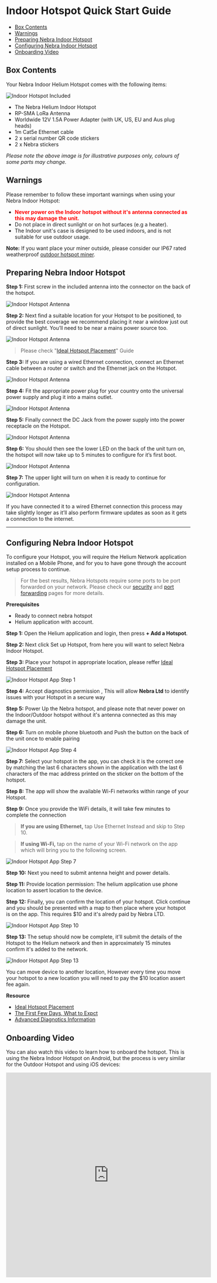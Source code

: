 # Indoor Hotspot Quick Start Guide

* [Box Contents](#box-contents)
* [Warnings](#warnings)
* [Preparing Nebra Indoor Hotspot](#preparing-nebra-indoor-hotspot)
* [Configuring Nebra Indoor Hotspot](#configuring-nebra-indoor-hotspot )
* [Onboarding Video](#onboarding-video)



## Box Contents
Your Nebra Indoor Helium Hotspot comes with the following items:

![Indoor Hotspot Included](../media/photos/indoor/Indoor_PackageContents.jpg  ':size=800')

* The Nebra Helium Indoor Hotspot
* RP-SMA LoRa Antenna
* Worldwide 12V 1.5A Power Adapter (with UK, US, EU and Aus plug heads)
* 1m Cat5e Ethernet cable
* 2 x serial number QR code stickers
* 2 x Nebra stickers

*Please note the above image is for illustrative purposes only, colours of some parts may change.*

## Warnings
Please remember to follow these important warnings when using your Nebra Indoor Hotspot:

<div class="tip">

* **<span style="color:red">Never power on the Indoor hotspot without it's antenna connected as this may damage the unit.</span>**
* Do not place in direct sunlight or on hot surfaces (e.g a heater).
* The Indoor unit's case is designed to be used indoors, and is not suitable for use outdoor usage.

</div>

**Note:** If you want place your miner outside, please consider our IP67 rated weatherproof [outdoor hotspot miner](https://www.nebra.com/products/helium-outdoor-hotspot-miner-gateway).

## Preparing Nebra Indoor Hotspot

**Step 1:** First screw in the included antenna into the connector on the back of the hotspot.

<!-- ![Indoor Hotspot Antenna](../media/photos/indoor/indoor-antenna-2.jpg  ':size=800') -->

![Indoor Hotspot Antenna](../media/photos/indoor/step1.jpg ':size=800')


**Step 2:** Next find a suitable location for your Hotspot to be positioned, to provide the best coverage we recommend placing it near a window just out of direct sunlight. You’ll need to be near a mains power source too.

![Indoor Hotspot Antenna](../media/photos/indoor/step2.jpg ':size=800')


> Please check "[Ideal Hotspot Placement](../handy-guides/hotspot-ideal-location.md)" Guide 

**Step 3:** If you are using a wired Ethernet connection, connect an Ethernet cable between a router or switch and the Ethernet jack on the Hotspot.

![Indoor Hotspot Antenna](../media/photos/indoor/step3.jpg ':size=800')


**Step 4:** Fit the appropriate power plug for your country onto the universal power supply and plug it into a mains outlet.

![Indoor Hotspot Antenna](../media/photos/indoor/step4.jpg ':size=800')


**Step 5:** Finally connect the DC Jack from the power supply into the power receptacle on the Hotspot.

![Indoor Hotspot Antenna](../media/photos/indoor/step5.jpg ':size=800')

**Step 6:** You should then see the lower LED on the back of the unit turn on, the hotspot will now take up to 5 minutes to configure for it’s first boot.

![Indoor Hotspot Antenna](../media/photos/indoor/step6.jpg ':size=800')

 **Step 7:** The upper light will turn on when it is ready to continue for configuration.

![Indoor Hotspot Antenna](../media/photos/indoor/step7.jpg ':size=800')

If you have connected it to a wired Ethernet connection this process may take slightly longer as it’ll also perform firmware updates as soon as it gets a connection to the internet.

<hr>

## Configuring Nebra Indoor Hotspot

To configure your Hotspot, you will require the Helium Network application installed on a Mobile Phone, and for you to have gone through the account setup process to continue.

> For the best results, Nebra Hotspots require some ports to be port forwarded on your network. Please check our [security](../security.md) and [port forwarding](../handy-guides/port-forwarding/overview.md) pages for more details.

**Prerequisites**

* Ready to connect nebra hotspot 
* Helium application with account. 


**Step 1:** Open the Helium application and login, then press **+ Add a Hotspot**.

**Step 2:** Next click Set up Hotspot, from here you will want to select Nebra Indoor Hotspot.

<!-- ![Choose your Hotspot](../media/screenshots/ios/hs-02.png  ':size=350') -->

**Step 3:** Place your hotspot in appropriate location, please reffer [Ideal Hotspot Placement](../handy-guides/hotspot-ideal-location.md)


![Indoor Hotspot App Step 1](../media/photos/indoor/step8.jpg ':size=800')



**Step 4:** Accept diagnostics permission , This will allow **Nebra Ltd** to identify issues with your Hotspot in a secure way

**Step 5:** Power Up the Nebra hotspot, and please note that never power on the Indoor/Outdoor hotspot without it's antenna connected as this may damage the unit.

**Step 6:** Turn on mobile phone bluetooth  and Push the button on the back of the unit once to enable pairing


![Indoor Hotspot App Step 4](../media/photos/indoor/step9.jpg ':size=800')

<!-- ![Bluetooth Information](../media/screenshots/ios/hs-06.png  ':size=350') -->

**Step 7:** Select your hotspot in the app, you can check it is the correct one by matching the last 6 characters shown in the application with the last 6 characters of the mac address printed on the sticker on the bottom of the hotspot.

<!-- ![Hotspot Found](../media/screenshots/ios/hs-08-i.png  ':size=350') -->

**Step 8:** The app will show the available Wi-Fi networks within range of your Hotspot.

**Step 9:** Once you provide the WiFi details, it will take few minutes to complete the connection

> **If you are using Ethernet,** tap Use Ethernet Instead and skip to Step 10.

> **If using Wi-Fi,** tap on the name of your Wi-Fi network on the app which will bring you to the following screen.


![Indoor Hotspot App Step 7](../media/photos/indoor/step10.jpg ':size=800')


**Step 10:** Next you need to submit antenna height and power details. 

**Step 11:** Provide location permission: The helium application use phone location to assert location to the device.  

**Step 12:** Finally, you can confirm the location of your hotspot. Click continue and you should be presented with a map to then place where your hotspot is on the app. This requires $10 and it's alredy paid by Nebra LTD.


![Indoor Hotspot App Step 10](../media/photos/indoor/step11.jpg ':size=800')


**Step 13:** The setup should now be complete, it'll submit the details of the Hotspot to the Helium network and then in approximately 15 minutes confirm it's added to the network.

![Indoor Hotspot App Step 13](../media/photos/indoor/step12.jpg ':size=800')

You can move device to another location, However every time you move your hotspot to a new location you will need to pay the $10 location assert fee again.

**Resource**

* [Ideal Hotspot Placement ](https://helium.nebra.com/#/handy-guides/hotspot-ideal-location)
* [The First Few Days, What to Expct](https://helium.nebra.com/#/handy-guides/first-days)
* [Advanced Diagnotics Information](https://helium.nebra.com/#/handy-guides/advanced-diagnostics)

## Onboarding Video

You can also watch this video to learn how to onboard the hotspot. This is using the Nebra Indoor Hotspot on Android, but the process is very similar for the Outdoor Hotspot and using iOS devices:

<iframe width="560" height="560" src="https://www.youtube.com/embed/6pSKwtGAwDg" title="YouTube video player" frameborder="0" allow="accelerometer; autoplay; clipboard-write; encrypted-media; gyroscope; picture-in-picture" allowfullscreen></iframe>
